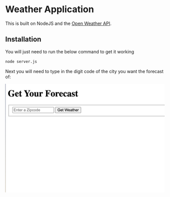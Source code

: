 # Weather Application

This is built on NodeJS and the [Open Weather API](https://openweathermap.org/).
## Installation

You will just need to run the below command to get it working

```bash
node server.js
```
Next you will need to type in the digit code of the city you want the forecast of:

![zipcode field](images/homepage.png)
